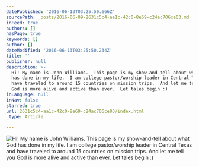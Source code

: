 ```yaml
---
datePublished: '2016-06-13T03:25:50.666Z'
sourcePath: _posts/2016-06-09-2631c5c4-aa1c-42c0-8e69-c24ac706ce03.md
inFeed: true
authors: []
hasPage: true
keywords: []
author: []
dateModified: '2016-06-13T03:25:50.234Z'
title: ''
publisher: null
description: >-
  Hi! My name is John Williams.  This page is my show-and-tell about what God
  has done in my life.  I am college pastor/worship leader in Central Texas and
  have traveled to around 15 countries on mission trips.  And let me tell you
  God is more alive and active than ever.  Let tales begin :)
inLanguage: null
inNav: false
starred: true
url: 2631c5c4-aa1c-42c0-8e69-c24ac706ce03/index.html
_type: Article

---
```

![Hi! My name is John Williams.  This page is my show-and-tell about what God has done in my life.  I am college pastor/worship leader in Central Texas and have traveled to around 15 countries on mission trips.  And let me tell you God is more alive and active than ever.  Let tales begin :)](https://the-grid-user-content.s3-us-west-2.amazonaws.com/1291c908-ecec-4768-ac7b-3f9c27b39de4.jpg)